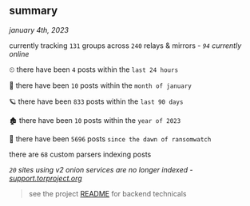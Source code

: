 
## summary
_january 4th, 2023_

currently tracking `131` groups across `240` relays & mirrors - _`94` currently online_

⏲ there have been `4` posts within the `last 24 hours`

🦈 there have been `10` posts within the `month of january`

🪐 there have been `833` posts within the `last 90 days`

🏚 there have been `10` posts within the `year of 2023`

🦕 there have been `5696` posts `since the dawn of ransomwatch`

there are `68` custom parsers indexing posts

_`20` sites using v2 onion services are no longer indexed - [support.torproject.org](https://support.torproject.org/onionservices/v2-deprecation/)_

> see the project [README](https://github.com/joshhighet/ransomwatch#ransomwatch--) for backend technicals
